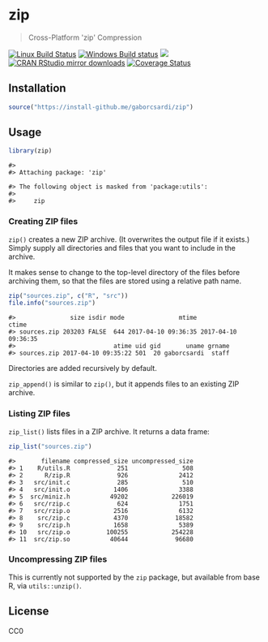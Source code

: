 


# zip

> Cross-Platform 'zip' Compression

[![Linux Build Status](https://travis-ci.org/gaborcsardi/zip.svg?branch=master)](https://travis-ci.org/gaborcsardi/zip)
[![Windows Build status](https://ci.appveyor.com/api/projects/status/github/gaborcsardi/zip?svg=true)](https://ci.appveyor.com/project/gaborcsardi/zip)
[![](https://www.r-pkg.org/badges/version/zip)](https://www.r-pkg.org/pkg/zip)
[![CRAN RStudio mirror downloads](https://cranlogs.r-pkg.org/badges/zip)](https://www.r-pkg.org/pkg/zip)
[![Coverage Status](https://img.shields.io/codecov/c/github/gaborcsardi/zip/master.svg)](https://codecov.io/github/gaborcsardi/zip?branch=master)

## Installation


```r
source("https://install-github.me/gaborcsardi/zip")
```

## Usage


```r
library(zip)
```

```
#> 
#> Attaching package: 'zip'
```

```
#> The following object is masked from 'package:utils':
#> 
#>     zip
```

### Creating ZIP files

`zip()` creates a new ZIP archive. (It overwrites the output file if it
exists.) Simply supply all directories and files that you want to include
in the archive.

It makes sense to change to the top-level directory of the files before
archiving them, so that the files are stored using a relative path name.


```r
zip("sources.zip", c("R", "src"))
file.info("sources.zip")
```

```
#>               size isdir mode               mtime               ctime
#> sources.zip 203203 FALSE  644 2017-04-10 09:36:35 2017-04-10 09:36:35
#>                           atime uid gid       uname grname
#> sources.zip 2017-04-10 09:35:22 501  20 gaborcsardi  staff
```

Directories are added recursively by default.

`zip_append()` is similar to `zip()`, but it appends files to an existing
ZIP archive.

### Listing ZIP files

`zip_list()` lists files in a ZIP archive. It returns a data frame:


```r
zip_list("sources.zip")
```

```
#>       filename compressed_size uncompressed_size
#> 1    R/utils.R             251               508
#> 2      R/zip.R             926              2412
#> 3   src/init.c             285               510
#> 4   src/init.o            1406              3388
#> 5  src/miniz.h           49202            226019
#> 6   src/rzip.c             624              1751
#> 7   src/rzip.o            2516              6132
#> 8    src/zip.c            4370             18582
#> 9    src/zip.h            1658              5389
#> 10   src/zip.o          100255            254228
#> 11  src/zip.so           40644             96680
```

### Uncompressing ZIP files

This is currently not supported by the `zip` package, but available from
base R, via `utils::unzip()`.

## License

CC0

